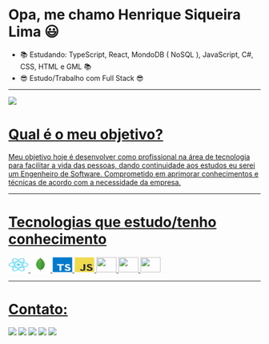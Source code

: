 #  Opa, me chamo Henrique Siqueira Lima 😃

<ul>
<li> 📚 Estudando: TypeScript, React, MondoDB ( NoSQL ), JavaScript, C#, CSS, HTML e GML 📚</li>
<li> 😎 Estudo/Trabalho com Full Stack 😎</li>
</ul>

<hr/>

<link rel="stylesheet" href="https://cdn.jsdelivr.net/gh/devicons/devicon@v2.15.1/devicon.min.css">

<i class="devicon-html5-plain"></i>
          

<a href="https://beacons.ai/HenriqueSL15">
<img height="180em" src="https://github-readme-stats.vercel.app/api?username=HenriqueSL15&show_icons=true&theme=dark&include_all_commits=true&count_private=true"/>
<!-- <img height="180em" src="https://github-readme-stats.vercel.app/api/top_langs/?username=HenriqueSL15&layout=compact&langs_count=16&theme=dark"/>-->


# Qual é o meu objetivo?
Meu objetivo hoje é desenvolver como profissional na área de tecnologia para facilitar a vida das pessoas, dando continuidade aos estudos eu serei um Engenheiro de Software. Comprometido em aprimorar conhecimentos e técnicas de acordo com a necessidade da empresa.

<hr/>
  
# Tecnologias que estudo/tenho conhecimento
<img src="https://github.com/devicons/devicon/blob/master/icons/react/react-original.svg" height="30" width="40"> 
<img src="https://github.com/devicons/devicon/blob/master/icons/mongodb/mongodb-original.svg" height="30" width="40"> 
<img src="https://github.com/devicons/devicon/blob/master/icons/typescript/typescript-original.svg" height="30" width="40"> 
<img src="https://github.com/devicons/devicon/blob/master/icons/javascript/javascript-original.svg" height="30" width="40"> 
<img src="https://cdn.jsdelivr.net/gh/devicons/devicon/icons/csharp/csharp-original.svg" height="30" width="40"/>
<img src="https://cdn.jsdelivr.net/gh/devicons/devicon/icons/css3/css3-original.svg" height="30" width="40" />
<img src="https://cdn.jsdelivr.net/gh/devicons/devicon/icons/html5/html5-original.svg" height="30" width="40" />

<hr/>

# Contato:
<div>
<a href="https://www.linkedin.com/in/henrique-siqueira-lima-001219237/" target="_blank"><img src="https://img.shields.io/badge/LinkedIn-0077B5?style=for-the-badge&logo=linkedin&logoColor=white" target="_blank"></a>
<a href="https://www.youtube.com/c/HenryByte" target="_blank"><img src="https://img.shields.io/badge/YouTube-FF0000?style=for-the-badge&logo=youtube&logoColor=white" target="_blank"></a>
<a href="https://twitter.com/byte_henry" target="_blank"><img src="https://img.shields.io/badge/Twitter-1DA1F2?style=for-the-badge&logo=twitter&logoColor=white" target="_blank"></a>
<a href="https://www.facebook.com/profile.php?id=100017863248792" target="_blank"><img src="https://img.shields.io/badge/Facebook-1877F2?style=for-the-badge&logo=facebook&logoColor=white" target="_blank"></a>
<a href="mailto:henrynyyls@gmail.com" target="_blank"><img src="https://img.shields.io/badge/Gmail-D14836?style=for-the-badge&logo=gmail&logoColor=white" target="_blank"></a>
